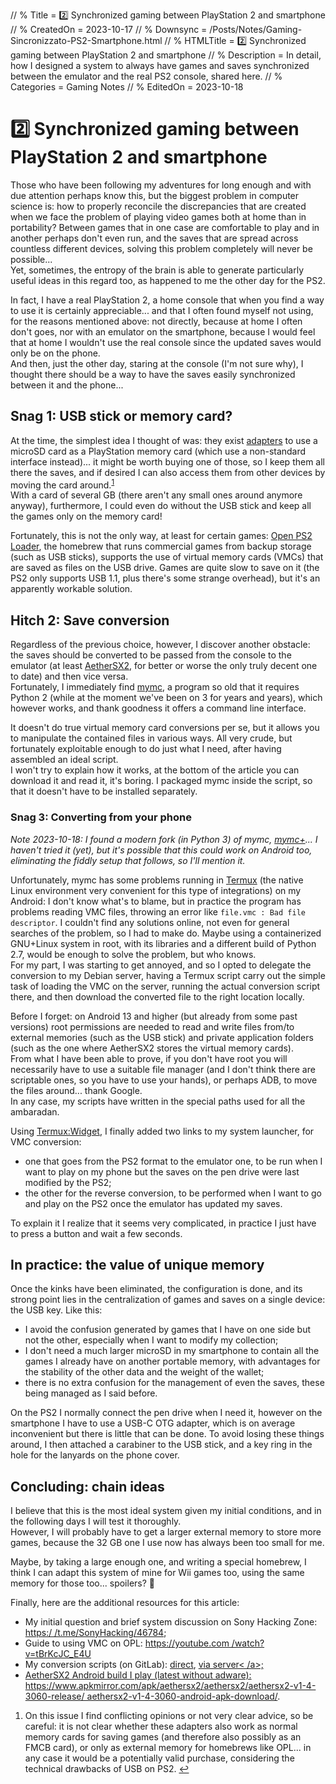 // % Title = 2️⃣ Synchronized gaming between PlayStation 2 and smartphone
// % CreatedOn = 2023-10-17
// % Downsync = /Posts/Notes/Gaming-Sincronizzato-PS2-Smartphone.html
// % HTMLTitle = <span class="twa twa-2️⃣"><span>2️⃣</span></span> Synchronized gaming between PlayStation 2 and smartphone
// % Description = In detail, how I designed a system to always have games and saves synchronized between the emulator and the real PS2 console, shared here.
// % Categories = Gaming Notes
// % EditedOn = 2023-10-18

<h1><span class="twa twa-2️⃣"><span>2️⃣</span></span> Synchronized gaming between PlayStation 2 and smartphone</h1>

<p>Those who have been following my adventures for long enough and with due attention perhaps know this, but the biggest problem in computer science is: how to properly reconcile the discrepancies that are created when we face the problem of playing video games both at home than in portability? Between games that in one case are comfortable to play and in another perhaps don't even run, and the saves that are spread across countless different devices, solving this problem completely will never be possible...<br>
Yet, sometimes, the entropy of the brain is able to generate particularly useful ideas in this regard too, as happened to me the other day for the PS2.</p>

<p>In fact, I have a real PlayStation 2, a home console that when you find a way to use it is certainly appreciable... and that I often found myself not using, for the reasons mentioned above: not directly, because at home I often don't goes, nor with an emulator on the smartphone, because I would feel that at home I wouldn't use the real console since the updated saves would only be on the phone.<br>
And then, just the other day, staring at the console (I'm not sure why), I thought there should be a way to have the saves easily synchronized between it and the phone...</p>

<h2>Snag 1: USB stick or memory card?</h2>

<p>At the time, the simplest idea I thought of was: they exist <a href="https://www.amazon.it/Adattatore-Memoria-Lettore-Sostitutivo-trasparente/dp/B0C8TTQFJY" rel= "noopener nofollow" target="_blank">adapters</a> to use a microSD card as a PlayStation memory card (which use a non-standard interface instead)... it might be worth buying one of those, so I keep them all there the saves, and if desired I can also access them from other devices by moving the card around.<sup id="fnref1"><a class="footnote-ref" href="#fn1">1</a></sup> <br>
With a card of several GB (there aren't any small ones around anymore anyway), furthermore, I could even do without the USB stick and keep all the games only on the memory card!</p>

<p>Fortunately, this is not the only way, at least for certain games: <a href="https://github.com/ps2homebrew/Open-PS2-Loader" rel="noopener nofollow" target="_blank ">Open PS2 Loader</a>, the homebrew that runs commercial games from backup storage (such as USB sticks), supports the use of virtual memory cards (VMCs) that are saved as files on the USB drive. Games are quite slow to save on it (the PS2 only supports USB 1.1, plus there's some strange overhead), but it's an apparently workable solution.</p>

<h2>Hitch 2: Save conversion</h2>

<p>Regardless of the previous choice, however, I discover another obstacle: the saves should be converted to be passed from the console to the emulator (at least <a href="https://aethersx2.com" rel="noopener nofollow" target=" _blank">AetherSX2</a>, for better or worse the only truly decent one to date) and then vice versa.<br>
Fortunately, I immediately find <a href="http://www.csclub.uwaterloo.ca:11068/mymc" rel="noopener nofollow" target="_blank">mymc</a>, a program so old that it requires Python 2 (while at the moment we've been on 3 for years and years), which however works, and thank goodness it offers a command line interface.</p>

<p>It doesn't do true virtual memory card conversions per se, but it allows you to manipulate the contained files in various ways. All very crude, but fortunately exploitable enough to do just what I need, after having assembled an ideal script.<br>
I won't try to explain how it works, at the bottom of the article you can download it and read it, it's boring. I packaged mymc inside the script, so that it doesn't have to be installed separately.</p>

<h3>Snag 3: Converting from your phone</h3>

<p><em>Note 2023-10-18: I found a modern fork (in Python 3) of mymc, <a href="https://sr.ht/%7Ethestr4ng3r/mymcplus/" rel="noopener nofollow " target="_blank">mymc+</a>... I haven't tried it (yet), but it's possible that this could work on Android too, eliminating the fiddly setup that follows, so I'll mention it.</em> </p>

<p>Unfortunately, mymc has some problems running in <a href="https://termux.dev/en" rel="noopener nofollow" target="_blank">Termux</a> (the native Linux environment very convenient for this type of integrations) on my Android: I don't know what's to blame, but in practice the program has problems reading VMC files, throwing an error like <code class="prettyprint">file.vmc : Bad file descriptor</code>. I couldn't find any solutions online, not even for general searches of the problem, so I had to make do. Maybe using a containerized GNU+Linux system in root, with its libraries and a different build of Python 2.7, would be enough to solve the problem, but who knows.<br>
For my part, I was starting to get annoyed, and so I opted to delegate the conversion to my Debian server, having a Termux script carry out the simple task of loading the VMC on the server, running the actual conversion script there, and then download the converted file to the right location locally.</p>

<p>Before I forget: on Android 13 and higher (but already from some past versions) root permissions are needed to read and write files from/to external memories (such as the USB stick) and private application folders (such as the one where AetherSX2 stores the virtual memory cards).<br>
From what I have been able to prove, if you don't have root you will necessarily have to use a suitable file manager (and I don't think there are scriptable ones, so you have to use your hands), or perhaps ADB, to move the files around... thank Google.<br>
In any case, my scripts have written in the special paths used for all the ambaradan.</p>

<p>Using <a href="https://wiki.termux.com/wiki/Termux:Widget" rel="noopener nofollow" target="_blank">Termux:Widget</a>, I finally added two links to my system launcher, for VMC conversion:</p>

<ul>
<li>one that goes from the PS2 format to the emulator one, to be run when I want to play on my phone but the saves on the pen drive were last modified by the PS2;</li>
<li>the other for the reverse conversion, to be performed when I want to go and play on the PS2 once the emulator has updated my saves.</li>
</ul>

<p>To explain it I realize that it seems very complicated, in practice I just have to press a button and wait a few seconds.</p>

<h2>In practice: the value of unique memory</h2>

<p>Once the kinks have been eliminated, the configuration is done, and its strong point lies in the centralization of games and saves on a single device: the USB key. Like this:</p>

<ul>
<li>I avoid the confusion generated by games that I have on one side but not the other, especially when I want to modify my collection;</li>
<li>I don't need a much larger microSD in my smartphone to contain all the games I already have on another portable memory, with advantages for the stability of the other data and the weight of the wallet;</li>
<li>there is no extra confusion for the management of even the saves, these being managed as I said before.</li>
</ul>

<p>On the PS2 I normally connect the pen drive when I need it, however on the smartphone I have to use a USB-C OTG adapter, which is on average inconvenient but there is little that can be done. To avoid losing these things around, I then attached a carabiner to the USB stick, and a key ring in the hole for the lanyards on the phone cover.</p>

<h2>Concluding: chain ideas</h2>

<p>I believe that this is the most ideal system given my initial conditions, and in the following days I will test it thoroughly.<br>
However, I will probably have to get a larger external memory to store more games, because the 32 GB one I use now has always been too small for me.</p>

<p>Maybe, by taking a large enough one, and writing a special homebrew, I think I can adapt this system of mine for Wii games too, using the same memory for those too... spoilers? 👀</p>

<p>Finally, here are the additional resources for this article:</p>

<ul>
<li>My initial question and brief system discussion on Sony Hacking Zone: <a href="https://t.me/SonyHacking/46784" rel="noopener nofollow" target="_blank">https:/ /t.me/SonyHacking/46784</a>;</li>
<li>Guide to using VMC on OPL: <a href="https://youtube.com/watch?v=tBrKcJC_E4U" rel="noopener nofollow" target="_blank">https://youtube.com /watch?v=tBrKcJC_E4U</a></li>
<li>My conversion scripts (on GitLab): <a href="https://gitlab.com/octospacc/Snippets/-/blob/main/Ps2EmuVmcConvert.sh" rel="noopener nofollow" target="_blank ">direct</a>, <a href="https://gitlab.com/octospacc/Snippets/-/blob/main/Ps2EmuVmcConvertCloud.sh" rel="noopener nofollow" target="_blank">via server< /a>;</li>
<li>AetherSX2 Android build I play (latest without adware): <a href="https://www.apkmirror.com/apk/aethersx2/aethersx2/aethersx2-v1-4-3060-release/aethersx2-v1 -4-3060-android-apk-download/" rel="noopener nofollow" target="_blank">https://www.apkmirror.com/apk/aethersx2/aethersx2/aethersx2-v1-4-3060-release/ aethersx2-v1-4-3060-android-apk-download/</a>.</li>
</ul>



<div class="footnotes">
<ol>

<li id="fn1">
<p>On this issue I find conflicting opinions or not very clear advice, so be careful: it is not clear whether these adapters also work as normal memory cards for saving games (and therefore also possibly as an FMCB card), or only as external memory for homebrews like OPL... in any case it would be a potentially valid purchase, considering the technical drawbacks of USB on PS2. <a href="#fnref1">↩</a></p>
</li>

</ol>
</div>